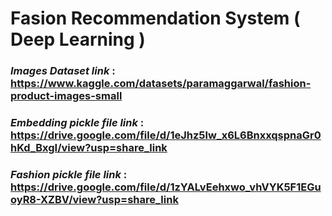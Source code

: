 # Fasion Recommendation System ( Deep Learning )

### *Images Dataset link* :  https://www.kaggle.com/datasets/paramaggarwal/fashion-product-images-small

### *Embedding pickle file link* : https://drive.google.com/file/d/1eJhz5lw_x6L6BnxxqspnaGr0hKd_BxgI/view?usp=share_link

### *Fashion pickle file link* : https://drive.google.com/file/d/1zYALvEehxwo_vhVYK5F1EGuoyR8-XZBV/view?usp=share_link

